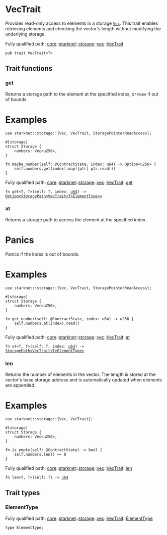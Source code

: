 # VecTrait

Provides read-only access to elements in a storage [`Vec`](./core-starknet-storage-vec-Vec.md).
This trait enables retrieving elements and checking the vector's length without
modifying the underlying storage.

Fully qualified path: [core](./core.md)::[starknet](./core-starknet.md)::[storage](./core-starknet-storage.md)::[vec](./core-starknet-storage-vec.md)::[VecTrait](./core-starknet-storage-vec-VecTrait.md)

<pre><code class="language-cairo">pub trait VecTrait&lt;T&gt;</code></pre>

## Trait functions

### get

Returns a storage path to the element at the specified index, or `None` if out of bounds.
# Examples

```cairo
use starknet::storage::{Vec, VecTrait, StoragePointerReadAccess};

#[storage]
struct Storage {
    numbers: Vec<u256>,
}

fn maybe_number(self: @ContractState, index: u64) -> Option<u256> {
    self.numbers.get(index).map(|ptr| ptr.read())
}
```

Fully qualified path: [core](./core.md)::[starknet](./core-starknet.md)::[storage](./core-starknet-storage.md)::[vec](./core-starknet-storage-vec.md)::[VecTrait](./core-starknet-storage-vec-VecTrait.md)::[get](./core-starknet-storage-vec-VecTrait.md#get)

<pre><code class="language-cairo">fn get&lt;T, T&gt;(self: T, index: <a href="core-integer-u64.html">u64</a>) -&gt; <a href="core-option-Option.html">Option&lt;StoragePath&lt;VecTrait&lt;T&gt;ElementType&gt;&gt;</a></code></pre>


### at

Returns a storage path to access the element at the specified index.
# Panics

Panics if the index is out of bounds.
# Examples

```cairo
use starknet::storage::{Vec, VecTrait, StoragePointerReadAccess};

#[storage]
struct Storage {
    numbers: Vec<u256>,
}

fn get_number(self: @ContractState, index: u64) -> u256 {
    self.numbers.at(index).read()
}
```

Fully qualified path: [core](./core.md)::[starknet](./core-starknet.md)::[storage](./core-starknet-storage.md)::[vec](./core-starknet-storage-vec.md)::[VecTrait](./core-starknet-storage-vec-VecTrait.md)::[at](./core-starknet-storage-vec-VecTrait.md#at)

<pre><code class="language-cairo">fn at&lt;T, T&gt;(self: T, index: <a href="core-integer-u64.html">u64</a>) -&gt; <a href="core-starknet-storage-StoragePath.html">StoragePath&lt;VecTrait&lt;T&gt;ElementType&gt;</a></code></pre>


### len

Returns the number of elements in the vector.
The length is stored at the vector's base storage address and is automatically
updated when elements are appended.
# Examples

```cairo
use starknet::storage::{Vec, VecTrait};

#[storage]
struct Storage {
    numbers: Vec<u256>,
}

fn is_empty(self: @ContractState) -> bool {
    self.numbers.len() == 0
}
```

Fully qualified path: [core](./core.md)::[starknet](./core-starknet.md)::[storage](./core-starknet-storage.md)::[vec](./core-starknet-storage-vec.md)::[VecTrait](./core-starknet-storage-vec-VecTrait.md)::[len](./core-starknet-storage-vec-VecTrait.md#len)

<pre><code class="language-cairo">fn len&lt;T, T&gt;(self: T) -&gt; <a href="core-integer-u64.html">u64</a></code></pre>


## Trait types

### ElementType

Fully qualified path: [core](./core.md)::[starknet](./core-starknet.md)::[storage](./core-starknet-storage.md)::[vec](./core-starknet-storage-vec.md)::[VecTrait](./core-starknet-storage-vec-VecTrait.md)::[ElementType](./core-starknet-storage-vec-VecTrait.md#elementtype)

<pre><code class="language-cairo">type ElementType;</code></pre>


